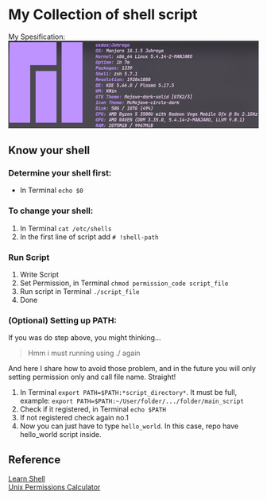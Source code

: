 # My Collection of shell script
My Spesification:  
![My screenfetch](/asset/screen.png "Screen Fetch")

## Know your shell
### Determine your shell first:  
  - In Terminal ``` echo $0 ```  
  
### To change your shell:  
  1. In Terminal ``` cat /etc/shells ```  
  1. In the first line of script add ``` # !shell-path ```  

### Run Script
  1. Write Script
  1. Set Permission, in Terminal ``` chmod permission_code script_file ```
  1. Run script in Terminal ``` ./script_file ```
  1. Done
  
### (Optional) Setting up PATH:
If you was do step above, you might thinking...  

> Hmm i must running using ./ again  
  
And here I share how to avoid those problem, and in the future you will only  
setting permission only and call file name. Straight!  
  
1. In Terminal ``` export PATH=$PATH:*script_directory* ```. It must be full, example: ``` export PATH=$PATH:~/User/folder/.../folder/main_script ```  
1. Check if it registered, in Terminal ``` echo $PATH ```  
1. If not registered check again no.1  
1. Now you can just have to type ``` hello_world ```. In this case, repo have hello_world script inside.

## Reference  
[Learn Shell](http://linuxcommand.org/lc3_lts0010.php)  
[Unix Permissions Calculator](http://permissions-calculator.org/)  

